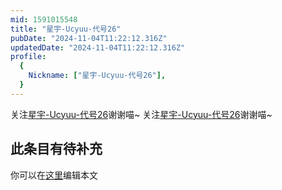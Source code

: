 ```yaml
---
mid: 1591015548
title: "星宇-Ucyuu-代号26"
pubDate: "2024-11-04T11:22:12.316Z"
updatedDate: "2024-11-04T11:22:12.316Z"
profile:
  {
    Nickname: ["星宇-Ucyuu-代号26"],
  }
---
```


关注[星宇-Ucyuu-代号26](https://space.bilibili.com/1591015548)谢谢喵~ 关注[星宇-Ucyuu-代号26](https://space.bilibili.com/1591015548)谢谢喵~

## 此条目有待补充
你可以在[这里](https://github.com/Yuhanawa/VTuber.ICU-Content/edit/master/v/星宇-Ucyuu-代号26/index.md)编辑本文
